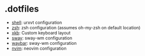 # .dotfiles
- [shell](shell/): urxvt configuration
- [zsh](zsh/): zsh configuration (assumes oh-my-zsh on default location)
- [xkb](xkb/): Custom keyboard layout
- [sway](sway/): sway-wm configuration
- [waybar](waybar/): sway-wm configuration
- [nvim](nvim/): neovim configuration
